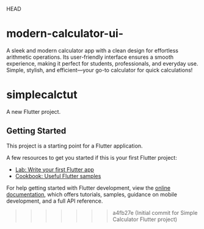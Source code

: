 HEAD
# modern-calculator-ui-
A sleek and modern calculator app with a clean design for effortless arithmetic operations. Its user-friendly interface ensures a smooth experience, making it perfect for students, professionals, and everyday use. Simple, stylish, and efficient—your go-to calculator for quick calculations!

# simplecalctut

A new Flutter project.

## Getting Started

This project is a starting point for a Flutter application.

A few resources to get you started if this is your first Flutter project:

- [Lab: Write your first Flutter app](https://docs.flutter.dev/get-started/codelab)
- [Cookbook: Useful Flutter samples](https://docs.flutter.dev/cookbook)

For help getting started with Flutter development, view the
[online documentation](https://docs.flutter.dev/), which offers tutorials,
samples, guidance on mobile development, and a full API reference.
>>>>>>> a4fb27e (Initial commit for Simple Calculator Flutter project)
